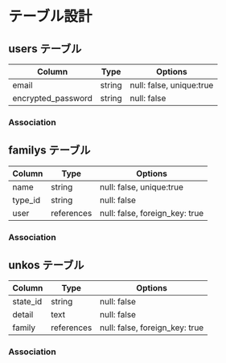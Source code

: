 # テーブル設計

## users テーブル

| Column             | Type   | Options                  |
| ------------------ | ------ | ------------------------ |
| email              | string | null: false, unique:true |
| encrypted_password | string | null: false              |


### Association


## familys テーブル

| Column         | Type   | Options                              |
| -------------- | ------ | ------------------------------------ |
| name           | string | null: false, unique:true             |
| type_id        | string | null: false                          |
| user           | references   | null: false, foreign_key: true |


### Association


## unkos テーブル

| Column             | Type         | Options                        |
| ------------------ | ------------ | ------------------------------ |
| state_id           | string       | null: false                    |
| detail             | text         | null: false                    |
| family             | references   | null: false, foreign_key: true |



### Association
